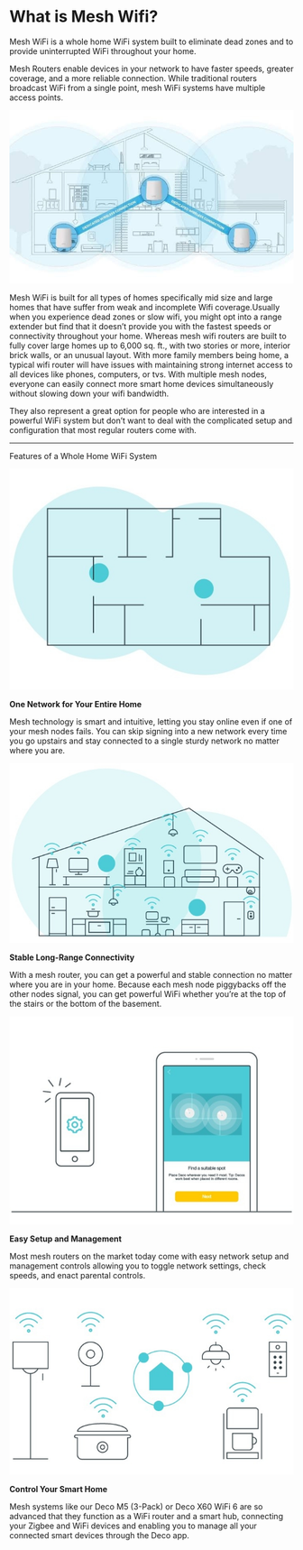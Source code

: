 
<html>
<head>
</head>
<body>
<link rel="stylesheet" href="style.css">
<h1>What is Mesh Wifi?</h1>
<p>

Mesh WiFi is a whole home WiFi system built to eliminate dead zones and to provide uninterrupted WiFi throughout your home.<br>

Mesh Routers enable devices in your network to have faster speeds, greater coverage, and a more reliable connection. While traditional routers broadcast WiFi from a single point, mesh WiFi systems have multiple access points.<br>

<img src="SAVE_20210511_120822.jpg" alt="mesh wifi">

Mesh WiFi is built for all types of homes specifically mid size and large homes that have suffer from weak and incomplete Wifi coverage.Usually when you experience dead zones or slow wifi, you might opt into a range extender but find that it doesn’t provide you with the fastest speeds or connectivity throughout your home. Whereas mesh wifi routers are built to fully cover large homes up to 6,000 sq. ft., with two stories or more, interior brick walls, or an unusual layout. With more family members being home, a typical wifi router will have issues with maintaining strong internet access to all devices like phones, computers, or tvs. With multiple mesh nodes, everyone can easily connect more smart home devices simultaneously without slowing down your wifi bandwidth.<br>

They also represent a great option for people who are interested in a powerful WiFi system but don’t want to deal with the complicated setup and configuration that most regular routers come with.

<hr>
Features of a Whole Home WiFi System <br>

<img src="SAVE_20210511_122853.jpg " alt="mesh2 wifi"><br>

<b>One Network for Your Entire Home</b>

Mesh technology is smart and intuitive, letting you stay online even if one of your mesh nodes fails. You can skip signing into a new network every time you go upstairs and stay connected to a single sturdy network no matter where you are.

<img src="SAVE_20210511_125034.jpg " alt="mesh5 wifi">

<b>Stable Long-Range Connectivity</b>

With a mesh router, you can get a powerful and stable connection no matter where you are in your home. Because each mesh node piggybacks off the other nodes signal, you can get powerful WiFi whether you’re at the top of the stairs or the bottom of the basement.



<img src="SAVE_20210511_125159.jpg"   alt="mesh3 wifi">

<b>Easy Setup and Management</b>

Most mesh routers on the market today come with easy network setup and management controls allowing you to toggle network settings, check speeds, and enact parental controls.

<img src="SAVE_20210511_125242.jpg "   alt="mesh4 wifi">

<b>Control Your Smart Home</b>

Mesh systems like our Deco M5 (3-Pack) or Deco X60 WiFi 6 are so advanced that they function as a WiFi router and a smart hub, connecting your Zigbee and WiFi devices and enabling you to manage all your connected smart devices through the Deco app.
</p>
</body>
</html>
